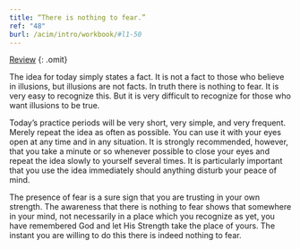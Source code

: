```yaml
---
title: “There is nothing to fear.”
ref: "48"
burl: /acim/intro/workbook/#l1-50
---
```


<a class="hide-review" href="/workbook/l060/#l048">Review</a>
{: .omit}

The idea for today simply states a fact. It is not a fact to those who
believe in illusions, but illusions are not facts. In truth there is
nothing to fear. It is very easy to recognize this. But it is very
difficult to recognize for those who want illusions to be true.

Today’s practice periods will be very short, very simple, and very
frequent. Merely repeat the idea as often as possible. You can use it
with your eyes open at any time and in any situation. It is strongly
recommended, however, that you take a minute or so whenever possible to
close your eyes and repeat the idea slowly to yourself several times. It
is particularly important that you use the idea immediately should
anything disturb your peace of mind.

The presence of fear is a sure sign that you are trusting in your own
strength. The awareness that there is nothing to fear shows that
somewhere in your mind, not necessarily in a place which you recognize
as yet, you have remembered God and let His Strength take the place of
yours. The instant you are willing to do this there is indeed nothing to
fear.

